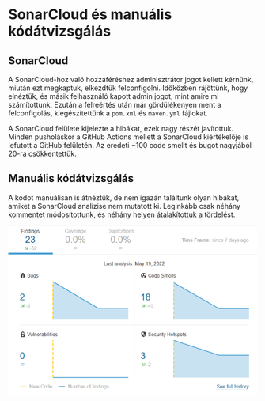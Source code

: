 # SonarCloud és manuális kódátvizsgálás

## SonarCloud

A SonarCloud-hoz való hozzáféréshez adminisztrátor jogot kellett kérnünk, miután ezt megkaptuk, elkezdtük felconfigolni.
Időközben rájöttünk, hogy elnéztük, és másik felhasználó kapott admin jogot, mint amire mi számítottunk. Ezután a
félreértés után már gördülékenyen ment a felconfigolás, kiegészítettünk a `pom.xml` és `maven.yml` fájlokat.

A SonarCloud felülete kijelezte a hibákat, ezek nagy részét javítottuk. Minden pusholáskor a GitHub Actions mellett a
SonarCloud kiértékelője is lefutott a GitHub felületén. Az eredeti ~100 code smellt és bugot nagyjából 20-ra csökkentettük.

## Manuális kódátvizsgálás

A kódot manuálisan is átnéztük, de nem igazán találtunk olyan hibákat, amiket a SonarCloud analízise nem mutatott ki.
Leginkább csak néhány kommentet módosítottunk, és néhány helyen átalakítottuk a tördelést. 

![](images/analysiscorrections.png)